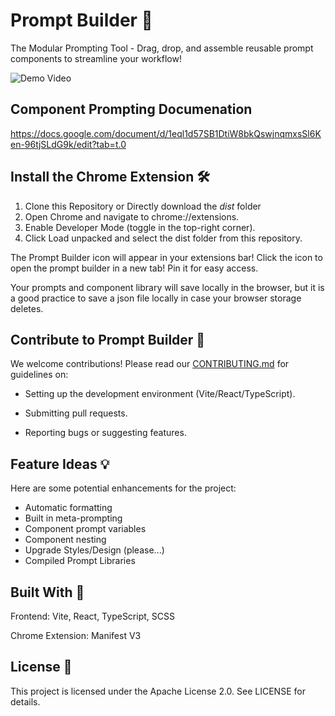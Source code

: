 # Prompt Builder 🧩
The Modular Prompting Tool - Drag, drop, and assemble reusable prompt components to streamline your workflow!

![Demo Video](Demo.gif)

## Component Prompting Documenation
https://docs.google.com/document/d/1eql1d57SB1DtiW8bkQswjnqmxsSl6Ken-96tjSLdG9k/edit?tab=t.0

## Install the Chrome Extension 🛠️
1. Clone this Repository or Directly download the _dist_ folder
2. Open Chrome and navigate to chrome://extensions.
3. Enable Developer Mode (toggle in the top-right corner).
4. Click Load unpacked and select the dist folder from this repository.

The Prompt Builder icon will appear in your extensions bar! Click the icon to open the prompt builder in a new tab! Pin it for easy access.

Your prompts and component library will save locally in the browser, but it is a good practice to save a json file locally in case your browser storage deletes.

## Contribute to Prompt Builder 🤝
We welcome contributions! Please read our [CONTRIBUTING.md](CONTRIBUTING.md) for guidelines on:

- Setting up the development environment (Vite/React/TypeScript).

- Submitting pull requests.

- Reporting bugs or suggesting features.

## Feature Ideas 💡
Here are some potential enhancements for the project:
- Automatic formatting
- Built in meta-prompting
- Component prompt variables
- Component nesting
- Upgrade Styles/Design (please...)
- Compiled Prompt Libraries

## Built With 🔧
Frontend: Vite, React, TypeScript, SCSS

Chrome Extension: Manifest V3

## License 📄
This project is licensed under the Apache License 2.0. See LICENSE for details.
